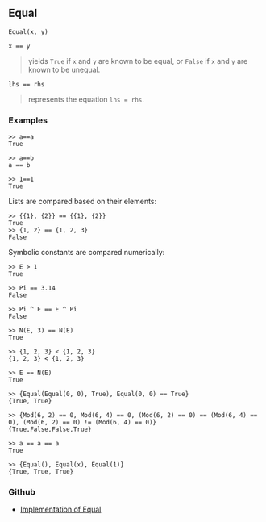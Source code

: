 ## Equal

```
Equal(x, y) 

x == y
```

> yields `True` if `x` and `y` are known to be equal, or `False` if `x` and `y` are known to be unequal.

```
lhs == rhs
```

> represents the equation `lhs = rhs`.
 
	
### Examples

```
>> a==a
True

>> a==b
a == b

>> 1==1
True
```

Lists are compared based on their elements:

```
>> {{1}, {2}} == {{1}, {2}}
True
>> {1, 2} == {1, 2, 3}
False
```

Symbolic constants are compared numerically:

```
>> E > 1
True

>> Pi == 3.14
False

>> Pi ^ E == E ^ Pi
False

>> N(E, 3) == N(E)
True

>> {1, 2, 3} < {1, 2, 3}
{1, 2, 3} < {1, 2, 3}

>> E == N(E)
True

>> {Equal(Equal(0, 0), True), Equal(0, 0) == True}
{True, True}

>> {Mod(6, 2) == 0, Mod(6, 4) == 0, (Mod(6, 2) == 0) == (Mod(6, 4) == 0), (Mod(6, 2) == 0) != (Mod(6, 4) == 0)}
{True,False,False,True}

>> a == a == a
True

>> {Equal(), Equal(x), Equal(1)}
{True, True, True}
```

### Github

* [Implementation of Equal](https://github.com/axkr/symja_android_library/blob/master/symja_android_library/matheclipse-core/src/main/java/org/matheclipse/core/builtin/BooleanFunctions.java#L1252) 
